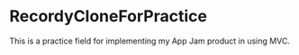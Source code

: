 # RecordyCloneForPractice
This is a practice field for implementing my App Jam product in using MVC.
